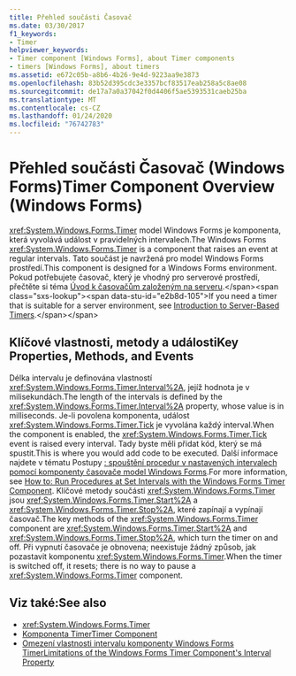 ```yaml
---
title: Přehled součásti Časovač
ms.date: 03/30/2017
f1_keywords:
- Timer
helpviewer_keywords:
- Timer component [Windows Forms], about Timer components
- timers [Windows Forms], about timers
ms.assetid: e672c05b-a8b6-4b26-9e4d-9223aa9e3873
ms.openlocfilehash: 83b52d395cdc3e3357bcf83517eab258a5c8ae08
ms.sourcegitcommit: de17a7a0a37042f0d4406f5ae5393531caeb25ba
ms.translationtype: MT
ms.contentlocale: cs-CZ
ms.lasthandoff: 01/24/2020
ms.locfileid: "76742783"
---
```

# <a name="timer-component-overview-windows-forms"></a><span data-ttu-id="e2b8d-102">Přehled součásti Časovač (Windows Forms)</span><span class="sxs-lookup"><span data-stu-id="e2b8d-102">Timer Component Overview (Windows Forms)</span></span>
<span data-ttu-id="e2b8d-103"><xref:System.Windows.Forms.Timer> model Windows Forms je komponenta, která vyvolává událost v pravidelných intervalech.</span><span class="sxs-lookup"><span data-stu-id="e2b8d-103">The Windows Forms <xref:System.Windows.Forms.Timer> is a component that raises an event at regular intervals.</span></span> <span data-ttu-id="e2b8d-104">Tato součást je navržená pro model Windows Forms prostředí.</span><span class="sxs-lookup"><span data-stu-id="e2b8d-104">This component is designed for a Windows Forms environment.</span></span> <span data-ttu-id="e2b8d-105">Pokud potřebujete časovač, který je vhodný pro serverové prostředí, přečtěte si téma [Úvod k časovačům založeným na serveru](https://docs.microsoft.com/previous-versions/visualstudio/visual-studio-2008/tb9yt5e6(v=vs.90)).</span><span class="sxs-lookup"><span data-stu-id="e2b8d-105">If you need a timer that is suitable for a server environment, see [Introduction to Server-Based Timers](https://docs.microsoft.com/previous-versions/visualstudio/visual-studio-2008/tb9yt5e6(v=vs.90)).</span></span>  
  
## <a name="key-properties-methods-and-events"></a><span data-ttu-id="e2b8d-106">Klíčové vlastnosti, metody a události</span><span class="sxs-lookup"><span data-stu-id="e2b8d-106">Key Properties, Methods, and Events</span></span>  
 <span data-ttu-id="e2b8d-107">Délka intervalu je definována vlastností <xref:System.Windows.Forms.Timer.Interval%2A>, jejíž hodnota je v milisekundách.</span><span class="sxs-lookup"><span data-stu-id="e2b8d-107">The length of the intervals is defined by the <xref:System.Windows.Forms.Timer.Interval%2A> property, whose value is in milliseconds.</span></span> <span data-ttu-id="e2b8d-108">Je-li povolena komponenta, událost <xref:System.Windows.Forms.Timer.Tick> je vyvolána každý interval.</span><span class="sxs-lookup"><span data-stu-id="e2b8d-108">When the component is enabled, the <xref:System.Windows.Forms.Timer.Tick> event is raised every interval.</span></span> <span data-ttu-id="e2b8d-109">Tady byste měli přidat kód, který se má spustit.</span><span class="sxs-lookup"><span data-stu-id="e2b8d-109">This is where you would add code to be executed.</span></span> <span data-ttu-id="e2b8d-110">Další informace najdete v tématu Postupy [: spouštění procedur v nastavených intervalech pomocí komponenty časovače model Windows Forms](run-procedures-at-set-intervals-with-wf-timer-component.md).</span><span class="sxs-lookup"><span data-stu-id="e2b8d-110">For more information, see [How to: Run Procedures at Set Intervals with the Windows Forms Timer Component](run-procedures-at-set-intervals-with-wf-timer-component.md).</span></span> <span data-ttu-id="e2b8d-111">Klíčové metody součásti <xref:System.Windows.Forms.Timer> jsou <xref:System.Windows.Forms.Timer.Start%2A> a <xref:System.Windows.Forms.Timer.Stop%2A>, které zapínají a vypínají časovač.</span><span class="sxs-lookup"><span data-stu-id="e2b8d-111">The key methods of the <xref:System.Windows.Forms.Timer> component are <xref:System.Windows.Forms.Timer.Start%2A> and <xref:System.Windows.Forms.Timer.Stop%2A>, which turn the timer on and off.</span></span> <span data-ttu-id="e2b8d-112">Při vypnutí časovače je obnovena; neexistuje žádný způsob, jak pozastavit komponentu <xref:System.Windows.Forms.Timer>.</span><span class="sxs-lookup"><span data-stu-id="e2b8d-112">When the timer is switched off, it resets; there is no way to pause a <xref:System.Windows.Forms.Timer> component.</span></span>  
  
## <a name="see-also"></a><span data-ttu-id="e2b8d-113">Viz také:</span><span class="sxs-lookup"><span data-stu-id="e2b8d-113">See also</span></span>

- <xref:System.Windows.Forms.Timer>
- [<span data-ttu-id="e2b8d-114">Komponenta Timer</span><span class="sxs-lookup"><span data-stu-id="e2b8d-114">Timer Component</span></span>](timer-component-windows-forms.md)
- [<span data-ttu-id="e2b8d-115">Omezení vlastnosti intervalu komponenty Windows Forms Timer</span><span class="sxs-lookup"><span data-stu-id="e2b8d-115">Limitations of the Windows Forms Timer Component's Interval Property</span></span>](limitations-of-the-timer-component-interval-property.md)
